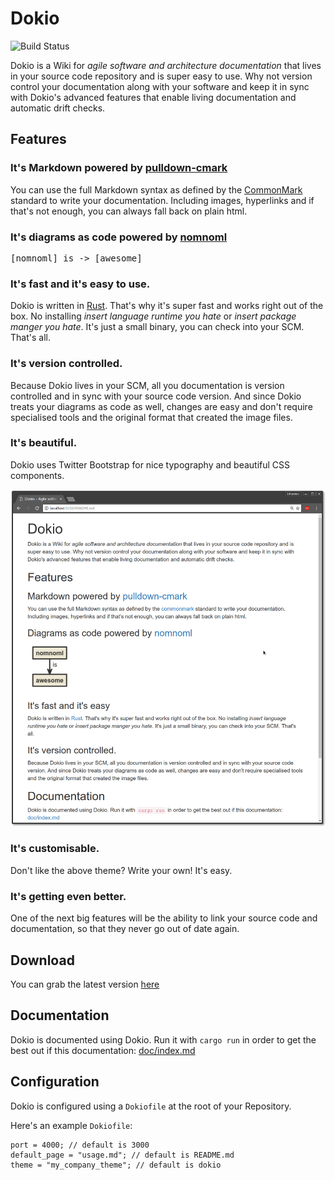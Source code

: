 # Dokio 

![Build Status](https://travis-ci.org/Ookami86/dokio.svg?branch=master)

Dokio is a Wiki for *agile software and architecture documentation* that lives in your source code repository and is super easy to use. Why not version control your documentation along with your software and keep it in sync with Dokio's advanced features that enable living documentation and automatic drift checks.

## Features

### It's Markdown powered by [pulldown-cmark](https://docs.rs/pulldown-cmark/0.0.11/pulldown_cmark/)

You can use the full Markdown syntax as defined by the [CommonMark](http://commonmark.org/) standard to write your documentation. Including 
images, hyperlinks and if that's not enough, you can always fall back on plain html.

### It's diagrams as code powered by [nomnoml](http://nomnoml.com/)

<pre class="diagram">
[nomnoml] is -> [awesome]
</pre>

### It's fast and it's easy to use.

Dokio is written in [Rust](https://www.rust-lang.org). That's why it's super fast and works right out of the box.
No installing *insert language runtime you hate* or *insert package manger you hate*. It's just a small binary, you can check into your SCM. That's all.

### It's version controlled.

Because Dokio lives in your SCM, all you documentation is version controlled and in sync with your source code version.
And since Dokio treats your diagrams as code as well, changes are easy and don't require specialised tools and the 
original format that created the image files. 

### It's beautiful.

Dokio uses Twitter Bootstrap for nice typography and beautiful CSS components.

![This document rendered by Dokio](screenshot.png)

### It's customisable.

Don't like the above theme? Write your own! It's easy.

### It's getting even better.

One of the next big features will be the ability to link your source code and documentation, so that they never go out 
of date again.

## Download

You can grab the latest version [here](https://github.com/Ookami86/dokio/releases)

## Documentation

Dokio is documented using Dokio. Run it with `cargo run` in order to get the best out if this documentation:
[doc/index.md](doc/index.md)

## Configuration

Dokio is configured using a `Dokiofile` at the root of your Repository.

Here's an example `Dokiofile`:

    port = 4000; // default is 3000
    default_page = "usage.md"; // default is README.md
    theme = "my_company_theme"; // default is dokio
    
